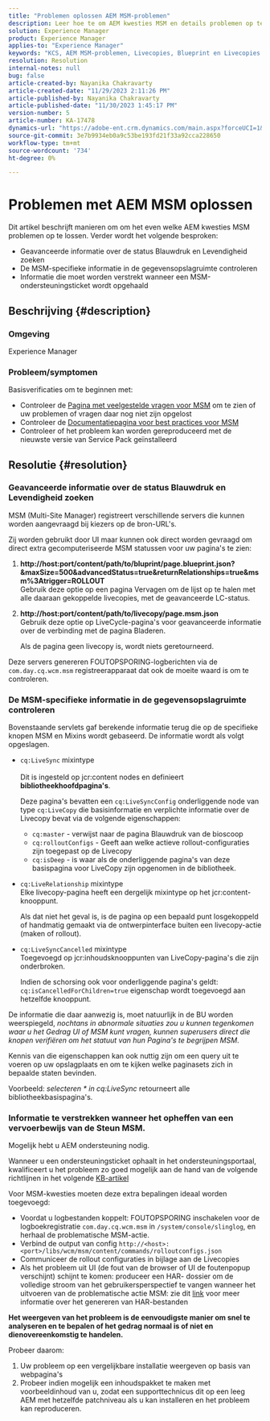 ```yaml
---
title: "Problemen oplossen AEM MSM-problemen"
description: Leer hoe te om AEM kwesties MSM en details problemen op te lossen om te verstrekken wanneer het opheffen van een MSM steunkaartje.
solution: Experience Manager
product: Experience Manager
applies-to: "Experience Manager"
keywords: "KCS, AEM MSM-problemen, Livecopies, Blueprint en Livecopies status, AEM"
resolution: Resolution
internal-notes: null
bug: false
article-created-by: Nayanika Chakravarty
article-created-date: "11/29/2023 2:11:26 PM"
article-published-by: Nayanika Chakravarty
article-published-date: "11/30/2023 1:45:17 PM"
version-number: 5
article-number: KA-17478
dynamics-url: "https://adobe-ent.crm.dynamics.com/main.aspx?forceUCI=1&pagetype=entityrecord&etn=knowledgearticle&id=6218b528-c18e-ee11-8179-6045bd006b4b"
source-git-commit: 3e7b9934eb0a9c53be193fd21f33a92cca228650
workflow-type: tm+mt
source-wordcount: '734'
ht-degree: 0%

---
```


# Problemen met AEM MSM oplossen


Dit artikel beschrijft manieren om om het even welke AEM kwesties MSM problemen op te lossen. Verder wordt het volgende besproken:

- Geavanceerde informatie over de status Blauwdruk en Levendigheid zoeken
- De MSM-specifieke informatie in de gegevensopslagruimte controleren
- Informatie die moet worden verstrekt wanneer een MSM-ondersteuningsticket wordt opgehaald


## Beschrijving {#description}


### Omgeving

Experience Manager

### Probleem/symptomen

Basisverificaties om te beginnen met:

- Controleer de [Pagina met veelgestelde vragen voor MSM](https://experienceleague.adobe.com/docs/experience-manager-65/administering/introduction/troubleshoot-msm.html?lang=en#faq) om te zien of uw problemen of vragen daar nog niet zijn opgelost
- Controleer de [Documentatiepagina voor best practices voor MSM](https://experienceleague.adobe.com/docs/experience-manager-65/administering/introduction/msm-best-practices.html?lang=en)
- Controleer of het probleem kan worden gereproduceerd met de nieuwste versie van Service Pack geïnstalleerd



## Resolutie {#resolution}


### Geavanceerde informatie over de status Blauwdruk en Levendigheid zoeken

MSM (Multi-Site Manager) registreert verschillende servers die kunnen worden aangevraagd bij kiezers op de bron-URL&#39;s.

Zij worden gebruikt door UI maar kunnen ook direct worden gevraagd om direct extra gecomputeriseerde MSM statussen voor uw pagina&#39;s te zien:

1. <b>http://host:port/content/path/to/bluprint/page.blueprint.json?&amp;maxSize=500&amp;advancedStatus=true&amp;returnRelationships=true&amp;msm%3Atrigger=ROLLOUT</b>\
   Gebruik deze optie op een pagina Vervagen om de lijst op te halen met alle daaraan gekoppelde livecopies, met de geavanceerde LC-status.
2. <b>http://host:port/content/path/to/livecopy/page.msm.json</b>\
   Gebruik deze optie op LiveCycle-pagina&#39;s voor geavanceerde informatie over de verbinding met de pagina Bladeren.

   Als de pagina geen livecopy is, wordt niets geretourneerd.


Deze servers genereren FOUTOPSPORING-logberichten via de `com.day.cq.wcm.msm` registreerapparaat dat ook de moeite waard is om te controleren.

### De MSM-specifieke informatie in de gegevensopslagruimte controleren

Bovenstaande servlets gaf berekende informatie terug die op de specifieke knopen MSM en Mixins wordt gebaseerd.
De informatie wordt als volgt opgeslagen.

- `cq:LiveSync` mixintype<br>\
  Dit is ingesteld op jcr:content nodes en definieert <b>bibliotheekhoofdpagina&#39;s</b>.

  Deze pagina&#39;s bevatten een `cq:LiveSyncConfig` onderliggende node van type `cq:LiveCopy` die basisinformatie en verplichte informatie over de Livecopy bevat via de volgende eigenschappen:

   - `cq:master` - verwijst naar de pagina Blauwdruk van de bioscoop
   - `cq:rolloutConfigs` - Geeft aan welke actieve rollout-configuraties zijn toegepast op de Livecopy
   - `cq:isDeep` - is waar als de onderliggende pagina&#39;s van deze basispagina voor LiveCopy zijn opgenomen in de bibliotheek.
- `cq:LiveRelationship` mixintype\
  Elke livecopy-pagina heeft een dergelijk mixintype op het jcr:content-knooppunt.

  Als dat niet het geval is, is de pagina op een bepaald punt losgekoppeld of handmatig gemaakt via de ontwerpinterface buiten een livecopy-actie (maken of rollout).
- `cq:LiveSyncCancelled` mixintype\
  Toegevoegd op jcr:inhoudsknooppunten van LiveCopy-pagina&#39;s die zijn onderbroken.

  Indien de schorsing ook voor onderliggende pagina&#39;s geldt: `cq:isCancelledForChildren=true` eigenschap wordt toegevoegd aan hetzelfde knooppunt.


De informatie die daar aanwezig is, moet natuurlijk in de BU worden weerspiegeld, *nochtans in abnormale situaties zou u kunnen tegenkomen waar u het Gedrag UI of MSM kunt vragen, kunnen superusers direct die knopen verifiëren om het statuut van hun Pagina&#39;s te begrijpen MSM*.

Kennis van die eigenschappen kan ook nuttig zijn om een query uit te voeren op uw opslagplaats en om te kijken welke paginasets zich in bepaalde staten bevinden.

Voorbeeld: *selecteren \* in cq:LiveSync* retourneert alle bibliotheekbasispagina&#39;s.

### Informatie te verstrekken wanneer het opheffen van een vervoerbewijs van de Steun MSM.

Mogelijk hebt u AEM ondersteuning nodig.

Wanneer u een ondersteuningsticket ophaalt in het ondersteuningsportaal, kwalificeert u het probleem zo goed mogelijk aan de hand van de volgende richtlijnen in het volgende [KB-artikel](https://experienceleague.adobe.com/docs/experience-cloud-kcs/kbarticles/KA-17494.html)

Voor MSM-kwesties moeten deze extra bepalingen ideaal worden toegevoegd:

- Voordat u logbestanden koppelt: FOUTOPSPORING inschakelen voor de logboekregistratie `com.day.cq.wcm.msm` in `/system/console/slinglog`, en herhaal de problematische MSM-actie.
- Verbind de output van config `http://<host>:<port>/libs/wcm/msm/content/commands/rolloutconfigs.json`
- Communiceer de rollout configuraties in bijlage aan de Livecopies
- Als het probleem uit UI (de fout van de browser of UI de foutenpopup verschijnt) schijnt te komen: produceer een HAR- dossier om de volledige stroom van het gebruikersperspectief te vangen wanneer het uitvoeren van de problematische actie MSM: zie dit [link](https://help.tenderapp.com/kb/troubleshooting-your-tender-site/generating-an-har-file) voor meer informatie over het genereren van HAR-bestanden


<b>Het weergeven van het probleem is de eenvoudigste manier om snel te analyseren en te bepalen of het gedrag normaal is of niet en dienovereenkomstig te handelen.</b>

Probeer daarom:

1. Uw probleem op een vergelijkbare installatie weergeven op basis van webpagina&#39;s
2. Probeer indien mogelijk een inhoudspakket te maken met voorbeeldinhoud van u, zodat een supporttechnicus dit op een leeg AEM met hetzelfde patchniveau als u kan installeren en het probleem kan reproduceren.

